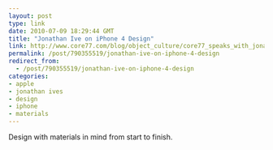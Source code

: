 ```yaml
---
layout: post
type: link
date: 2010-07-09 18:29:44 GMT
title: "Jonathan Ive on iPhone 4 Design"
link: http://www.core77.com/blog/object_culture/core77_speaks_with_jonathan_ive_on_the_design_of_the_iphone_4_material_matters_16817.asp
permalink: /post/790355519/jonathan-ive-on-iphone-4-design
redirect_from: 
  - /post/790355519/jonathan-ive-on-iphone-4-design
categories:
- apple
- jonathan ives
- design
- iphone
- materials
---
```

Design with materials in mind from start to finish.